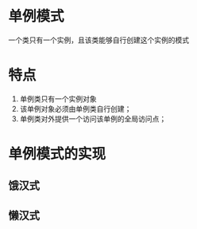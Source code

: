 # 单例模式
一个类只有一个实例，且该类能够自行创建这个实例的模式
# 特点
1. 单例类只有一个实例对象
2. 该单例对象必须由单例类自行创建；
3. 单例类对外提供一个访问该单例的全局访问点；
# 单例模式的实现
## 饿汉式
## 懒汉式